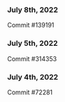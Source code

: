 ### July 8th, 2022

Commit #139191

### July 5th, 2022

Commit #314353


### July 4th, 2022

Commit #72281
